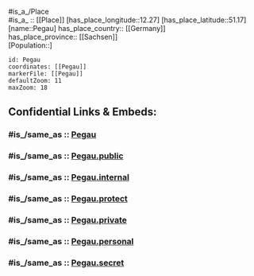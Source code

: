 ﻿---
confidential: public
isDeleted: false
location:
- 51.17
- 12.27
mapmarker: city
mapzoom:
- 7
- 12
SpocWebEntityId: 33275
tags:
- geo/City
type: City
---

#is_a_/Place  
#is_a_ :: [[Place]] 
[has_place_longitude::12.27] 
[has_place_latitude::51.17] 
[name::Pegau] 
has_place_country:: [[Germany]]  
has_place_province:: [[Sachsen]]  
[Population::] 



```leaflet
id: Pegau
coordinates: [[Pegau]] 
markerFile: [[Pegau]] 
defaultZoom: 11 
maxZoom: 18
```


## Confidential Links & Embeds: 

### #is_/same_as :: [Pegau](/_Standards/Earth/Continent/Europe/Europe~Central/Germany/Germany~East/Sachsen/counties~Sachsen/Leipzig/cities~Leipzig/Pegau.md) 

### #is_/same_as :: [Pegau.public](/_public/Earth/Continent/Europe/Europe~Central/Germany/Germany~East/Sachsen/counties~Sachsen/Leipzig/cities~Leipzig/Pegau.public.md) 

### #is_/same_as :: [Pegau.internal](/_internal/Earth/Continent/Europe/Europe~Central/Germany/Germany~East/Sachsen/counties~Sachsen/Leipzig/cities~Leipzig/Pegau.internal.md) 

### #is_/same_as :: [Pegau.protect](/_protect/Earth/Continent/Europe/Europe~Central/Germany/Germany~East/Sachsen/counties~Sachsen/Leipzig/cities~Leipzig/Pegau.protect.md) 

### #is_/same_as :: [Pegau.private](/_private/Earth/Continent/Europe/Europe~Central/Germany/Germany~East/Sachsen/counties~Sachsen/Leipzig/cities~Leipzig/Pegau.private.md) 

### #is_/same_as :: [Pegau.personal](/_personal/Earth/Continent/Europe/Europe~Central/Germany/Germany~East/Sachsen/counties~Sachsen/Leipzig/cities~Leipzig/Pegau.personal.md) 

### #is_/same_as :: [Pegau.secret](/_secret/Earth/Continent/Europe/Europe~Central/Germany/Germany~East/Sachsen/counties~Sachsen/Leipzig/cities~Leipzig/Pegau.secret.md)

